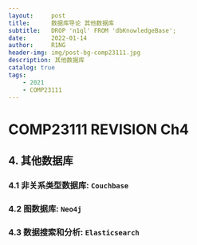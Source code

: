 ```yaml
---
layout:     post
title:      数据库导论 其他数据库
subtitle:   DROP 'n1ql' FROM 'dbKnowledgeBase';
date:       2022-01-14
author:     R1NG
header-img: img/post-bg-comp23111.jpg
description: 其他数据库
catalog: true
tags:
    - 2021
    - COMP23111
---
```



# COMP23111 REVISION Ch4

## 4. 其他数据库

### 4.1 非关系类型数据库: `Couchbase`

### 4.2 图数据库: `Neo4j`

### 4.3 数据搜索和分析: `Elasticsearch`

